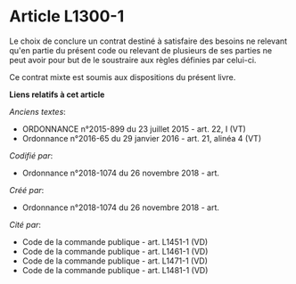 # Article L1300-1

Le choix de conclure un contrat destiné à satisfaire des besoins ne relevant qu'en partie du présent code ou relevant de
plusieurs de ses parties ne peut avoir pour but de le soustraire aux règles définies par celui-ci.

Ce contrat mixte est soumis aux dispositions du présent livre.

**Liens relatifs à cet article**

_Anciens textes_:

  - ORDONNANCE n°2015-899 du 23 juillet 2015 - art. 22, I (VT)
  - Ordonnance n°2016-65 du 29 janvier 2016 - art. 21, alinéa 4 (VT)

_Codifié par_:

  - Ordonnance n°2018-1074 du 26 novembre 2018 - art.

_Créé par_:

  - Ordonnance n°2018-1074 du 26 novembre 2018 - art.

_Cité par_:

  - Code de la commande publique - art. L1451-1 (VD)
  - Code de la commande publique - art. L1461-1 (VD)
  - Code de la commande publique - art. L1471-1 (VD)
  - Code de la commande publique - art. L1481-1 (VD)
